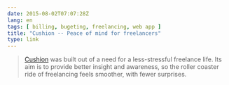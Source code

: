 ```yaml
---
date: 2015-08-02T07:07:28Z
lang: en
tags: [ billing, bugeting, freelancing, web app ]
title: "Cushion -- Peace of mind for freelancers"
type: link
---
```


> [Cushion](http://cushionapp.com) was built out of a need for a
> less-stressful freelance life. Its aim is to provide better insight
> and awareness, so the roller coaster ride of freelancing feels
> smoother, with fewer surprises.


